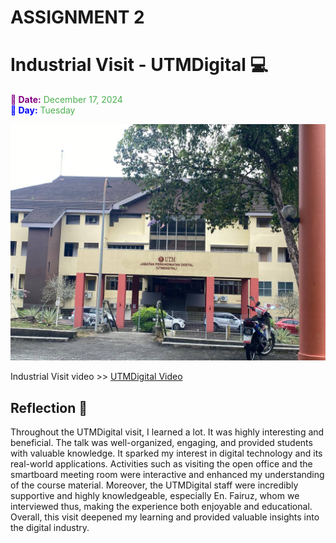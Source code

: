 # ASSIGNMENT 2
# Industrial Visit - UTMDigital 💻

<span style="color:purple; font-weight:bold">📅 Date:</span> <span style="color:#4CAF50">December 17, 2024</span>  
<span style="color:blue; font-weight:bold">📆 Day:</span> <span style="color:#4CAF50">Tuesday</span>

<img src="https://github.com/khiraanisa/files/blob/main/6152222738496996108.jpg" width="600">

Industrial Visit video >> [UTMDigital Video](https://www.canva.com/design/DAGaIV27ADU/zaR8YGLFyI87rZwldt1nAw/edit?utm_content=DAGaIV27ADU&utm_campaign=designshare&utm_medium=link2&utm_source=sharebutton)

## Reflection 🧠
Throughout the UTMDigital visit, I learned a lot. It was highly interesting and beneficial. The talk was well-organized, engaging, and provided students with valuable knowledge. It sparked my interest in digital technology and its real-world applications. Activities such as visiting the open office and the smartboard meeting room were interactive and enhanced my understanding of the course material. Moreover, the UTMDigital staff were incredibly supportive and highly knowledgeable, especially En. Fairuz, whom we interviewed thus, making the experience both enjoyable and educational. Overall, this visit deepened my learning and provided valuable insights into the digital industry. 
